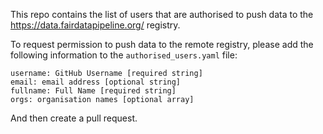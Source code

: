 
This repo contains the list of users that are authorised to push data to the https://data.fairdatapipeline.org/ registry.

  

To request permission to push data to the remote registry, please add the following information to the `authorised_users.yaml` file:

  

    username: GitHub Username [required string]
    email: email address [optional string]
    fullname: Full Name [required string]
    orgs: organisation names [optional array]

And then create a pull request.